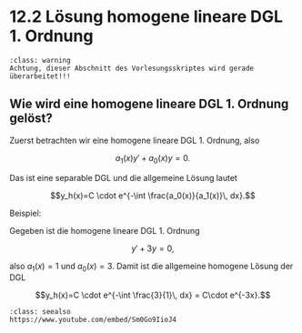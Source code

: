 # 12.2 Lösung homogene lineare DGL 1. Ordnung

```{admonition} Warnung
:class: warning
Achtung, dieser Abschnitt des Vorlesungsskriptes wird gerade überarbeitet!!!
```



## Wie wird eine homogene lineare DGL 1. Ordnung gelöst?

Zuerst betrachten wir eine homogene lineare DGL 1. Ordnung, also

$$a_1(x)y' + a_0(x)y = 0.$$

Das ist eine separable DGL und die allgemeine Lösung lautet

$$y_h(x)=C \cdot e^{-\int \frac{a_0(x)}{a_1(x)}\, dx}.$$

Beispiel:

Gegeben ist die homogene lineare DGL 1. Ordnung

$$y'+3y=0,$$

also $a_1(x)=1$ und $a_0(x)=3$. Damit ist die allgemeine homogene Lösung der DGL

$$y_h(x)=C \cdot e^{-\int \frac{3}{1}\, dx} = C\cdot e^{-3x}.$$

```{admonition} Video
:class: seealso
https://www.youtube.com/embed/Sm0Go9IioJ4
```
